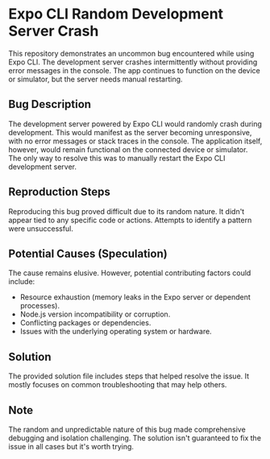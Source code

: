 # Expo CLI Random Development Server Crash

This repository demonstrates an uncommon bug encountered while using Expo CLI. The development server crashes intermittently without providing error messages in the console. The app continues to function on the device or simulator, but the server needs manual restarting.

## Bug Description
The development server powered by Expo CLI would randomly crash during development. This would manifest as the server becoming unresponsive, with no error messages or stack traces in the console.  The application itself, however, would remain functional on the connected device or simulator. The only way to resolve this was to manually restart the Expo CLI development server.

## Reproduction Steps
Reproducing this bug proved difficult due to its random nature.  It didn't appear tied to any specific code or actions. Attempts to identify a pattern were unsuccessful.

## Potential Causes (Speculation)
The cause remains elusive.  However, potential contributing factors could include:
* Resource exhaustion (memory leaks in the Expo server or dependent processes). 
* Node.js version incompatibility or corruption. 
* Conflicting packages or dependencies.
* Issues with the underlying operating system or hardware.

## Solution
The provided solution file includes steps that helped resolve the issue. It mostly focuses on common troubleshooting that may help others.

## Note
The random and unpredictable nature of this bug made comprehensive debugging and isolation challenging. The solution isn't guaranteed to fix the issue in all cases but it's worth trying.